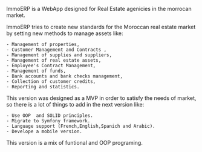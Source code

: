 ImmoERP is a WebApp designed for Real Estate agenicies in the morrocan market.

ImmoERP tries to create new standards for the Moroccan real estate market by setting new methods to manage assets like: 

	- Management of properties,
	- Customer Management and Contracts ,
	- Management of supplies and suppliers,
	- Management of real estate assets,
	- Employee's Contract Management,
	- Management of funds,
	- Bank accounts and bank checks management,
	- Collection of customer credits,
	- Reporting and statistics.
	
This version was designed as a MVP in order to satisfy the needs of market, so there is a lot of things to add in
the next version like:

	- Use OOP  and SOLID principles.
	- Migrate to Symfony framework.
	- Language support (French,English,Spanich and Arabic).
 	- Develope a mobile version.
 	
This version is a mix of funtional and OOP programing.
